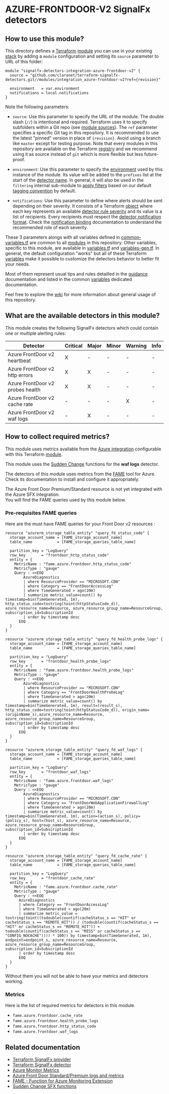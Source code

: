 # AZURE-FRONTDOOR-V2 SignalFx detectors

<!-- START doctoc generated TOC please keep comment here to allow auto update -->
<!-- DON'T EDIT THIS SECTION, INSTEAD RE-RUN doctoc TO UPDATE -->

<!-- END doctoc generated TOC please keep comment here to allow auto update -->

## How to use this module?

This directory defines a [Terraform](https://www.terraform.io/)
[module](https://www.terraform.io/docs/modules/usage.html) you can use in your
existing [stack](https://github.com/claranet/terraform-signalfx-detectors/wiki/Getting-started#stack) by adding a
`module` configuration and setting its `source` parameter to URL of this folder:

```hcl
module "signalfx-detectors-integration-azure-frontdoor-v2" {
  source = "github.com/claranet/terraform-signalfx-detectors.git//modules/integration_azure-frontdoor-v2?ref={revision}"

  environment   = var.environment
  notifications = local.notifications
}
```

Note the following parameters:

* `source`: Use this parameter to specify the URL of the module. The double slash (`//`) is intentional  and required.
  Terraform uses it to specify subfolders within a Git repo (see [module
  sources](https://www.terraform.io/docs/modules/sources.html)). The `ref` parameter specifies a specific Git tag in
  this repository. It is recommended to use the latest "pinned" version in place of `{revision}`. Avoid using a branch
  like `master` except for testing purpose. Note that every modules in this repository are available on the Terraform
  [registry](https://registry.terraform.io/modules/claranet/detectors/signalfx) and we recommend using it as source
  instead of `git` which is more flexible but less future-proof.

* `environment`: Use this parameter to specify the
  [environment](https://github.com/claranet/terraform-signalfx-detectors/wiki/Getting-started#environment) used by this
  instance of the module.
  Its value will be added to the `prefixes` list at the start of the [detector
  name](https://github.com/claranet/terraform-signalfx-detectors/wiki/Templating#example).
  In general, it will also be used in the `filtering` internal sub-module to [apply
  filters](https://github.com/claranet/terraform-signalfx-detectors/wiki/Guidance#filtering) based on our default
  [tagging convention](https://github.com/claranet/terraform-signalfx-detectors/wiki/Tagging-convention) by default.

* `notifications`: Use this parameter to define where alerts should be sent depending on their severity. It consists
  of a Terraform [object](https://www.terraform.io/docs/configuration/types.html#object-) where each key represents an
  available [detector rule severity](https://docs.signalfx.com/en/latest/detect-alert/set-up-detectors.html#severity)
  and its value is a list of recipients. Every recipients must respect the [detector notification
  format](https://registry.terraform.io/providers/splunk-terraform/signalfx/latest/docs/resources/detector#notification-format).
  Check the [notification binding](https://github.com/claranet/terraform-signalfx-detectors/wiki/Notifications-binding)
  documentation to understand the recommended role of each severity.

These 3 parameters alongs with all variables defined in [common-variables.tf](common-variables.tf) are common to all
[modules](../) in this repository. Other variables, specific to this module, are available in
[variables.tf](variables.tf) and [variables-gen.tf](variables-gen.tf).
In general, the default configuration "works" but all of these Terraform
[variables](https://www.terraform.io/docs/configuration/variables.html) make it possible to
customize the detectors behavior to better fit your needs.

Most of them represent usual tips and rules detailled in the
[guidance](https://github.com/claranet/terraform-signalfx-detectors/wiki/Guidance) documentation and listed in the
common [variables](https://github.com/claranet/terraform-signalfx-detectors/wiki/Variables) dedicated documentation.

Feel free to explore the [wiki](https://github.com/claranet/terraform-signalfx-detectors/wiki) for more information about
general usage of this repository.

## What are the available detectors in this module?

This module creates the following SignalFx detectors which could contain one or multiple alerting rules:

|Detector|Critical|Major|Minor|Warning|Info|
|---|---|---|---|---|---|
|Azure FrontDoor v2 heartbeat|X|-|-|-|-|
|Azure FrontDoor v2 http errors|X|X|-|-|-|
|Azure FrontDoor v2 probes health|X|X|-|-|-|
|Azure FrontDoor v2 cache rate|-|-|-|X|-|
|Azure FrontDoor v2 waf logs|-|X|-|-|-|

## How to collect required metrics?

This module uses metrics available from
the [Azure integration](https://docs.signalfx.com/en/latest/integrations/azure-info.html) configurable
with this Terraform [module](https://github.com/claranet/terraform-signalfx-integrations/tree/master/cloud/azure).


This module uses the [Sudden Change](https://github.com/signalfx/signalflow-library/tree/master/library/signalfx/detectors/against_recent) functions for the **waf logs** detector.  

The detectors of this module uses metrics from the [FAME](https://github.com/claranet/fame) tool for Azure.  
Check its documentation to install and configure it appropriately.

The Azure Front Door Premium/Standard resource is not yet integrated with the Azure SFX integration.  
You will find the FAME queries used by this module below.

### Pre-requisites FAME queries

Here are the must have FAME queries for your Front Door v2 resources : 

```hcl
resource "azurerm_storage_table_entity" "query_fd_status_code" {
  storage_account_name = [FAME_storage_account_name]
  table_name           = [FAME_storage_queries_table_name]

  partition_key = "LogQuery"
  row_key       = "frontdoor_http_status_code"
  entity = {
    MetricName : "fame.azure.frontdoor.http_status_code"
    MetricType : "gauge"
    Query : <<EOQ
        AzureDiagnostics
        | where ResourceProvider == "MICROSOFT.CDN"
        | where Category == "FrontDoorAccessLog"
        | where TimeGenerated > ago(20m)
        | summarize metric_value=count() by timestamp=bin(TimeGenerated, 1m), http_status_code=tostring(toint(httpStatusCode_d)), azure_resource_name=Resource, azure_resource_group_name=ResourceGroup, subscription_id=SubscriptionId
        | order by timestamp desc
      EOQ
  }
}

resource "azurerm_storage_table_entity" "query_fd_health_probe_logs" {
  storage_account_name = [FAME_storage_account_name]
  table_name           = [FAME_storage_queries_table_name]

  partition_key = "LogQuery"
  row_key       = "frontdoor_health_probe_logs"
  entity = {
    MetricName : "fame.azure.frontdoor.health_probe_logs"
    MetricType : "gauge"
    Query : <<EOQ
        AzureDiagnostics
        | where ResourceProvider == "MICROSOFT.CDN"
        | where Category == "FrontDoorHealthProbeLog"
        | where TimeGenerated > ago(20m)
        | summarize metric_value=count() by timestamp=bin(TimeGenerated, 1m), result=(result_s), http_status_code=tostring(toint(httpStatusCode_d)), origin_name=(originName_s),azure_resource_name=Resource, azure_resource_group_name=ResourceGroup, subscription_id=SubscriptionId
        | order by timestamp desc
      EOQ
  }
}

resource "azurerm_storage_table_entity" "query_fd_waf_logs" {
  storage_account_name = [FAME_storage_account_name]
  table_name           = [FAME_storage_queries_table_name]

  partition_key = "LogQuery"
  row_key       = "frontdoor_waf_logs"
  entity = {
    MetricName : "fame.azure.frontdoor.waf_logs"
    MetricType : "gauge"
    Query : <<EOQ
        AzureDiagnostics
        | where ResourceProvider == "MICROSOFT.CDN"
        | where Category == "FrontDoorWebApplicationFirewallLog"
        | where TimeGenerated > ago(20m)
        | summarize metric_value=count() by timestamp=bin(TimeGenerated, 1m), action=(action_s), policy=(policy_s), host=(host_s), azure_resource_name=Resource, azure_resource_group_name=ResourceGroup, subscription_id=SubscriptionId
        | order by timestamp desc
      EOQ
  }
}

resource "azurerm_storage_table_entity" "query_fd_cache_rate" {
  storage_account_name = [FAME_storage_account_name]
  table_name           = [FAME_storage_queries_table_name]

  partition_key = "LogQuery"
  row_key       = "frontdoor_cache_rate"
  entity = {
    MetricName : "fame.azure.frontdoor.cache_rate"
    MetricType : "gauge"
    Query : <<EOQ
      AzureDiagnostics 
      | where Category == "FrontDoorAccessLog"
      | where TimeGenerated > ago(20m)
      | summarize metric_value = tostring(toint((todouble(countif(cacheStatus_s == "HIT" or cacheStatus_s == "REMOTE_HIT")) / (todouble(countif(cacheStatus_s == "HIT" or cacheStatus_s == "REMOTE_HIT")) + todouble(countif(cacheStatus_s == "MISS" or cacheStatus_s == "CONFIG_NOCACHE")))) * 100)) by timestamp=bin(TimeGenerated, 1m), endpoint=endpoint_s, azure_resource_name=Resource, azure_resource_group_name=ResourceGroup, subscription_id=SubscriptionId
      | order by timestamp desc
      EOQ
  }
}
```

Without them you will not be able to have your metrics and detectors working.

### Metrics


Here is the list of required metrics for detectors in this module.

* `fame.azure.frontdoor.cache_rate`
* `fame.azure.frontdoor.health_probe_logs`
* `fame.azure.frontdoor.http_status_code`
* `fame.azure.frontdoor.waf_logs`




## Related documentation

* [Terraform SignalFx provider](https://registry.terraform.io/providers/splunk-terraform/signalfx/latest/docs)
* [Terraform SignalFx detector](https://registry.terraform.io/providers/splunk-terraform/signalfx/latest/docs/resources/detector)
* [Azure Monitor Metrics](https://docs.microsoft.com/en-us/azure/azure-monitor/platform/metrics-supported)
* [Azure Front Door Standard/Premium logs and metrics](https://docs.microsoft.com/en-us/azure/frontdoor/standard-premium/how-to-monitor-metrics)
* [FAME - Function for Azure Monitoring Extension](https://github.com/claranet/fame)
* [Sudden Change SFX functions](https://github.com/signalfx/signalflow-library/tree/master/library/signalfx/detectors/against_recent)
